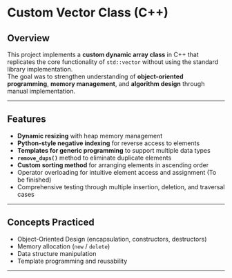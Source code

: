 # Custom Vector Class (C++)

## Overview
This project implements a **custom dynamic array class** in C++ that replicates the core functionality of `std::vector` without using the standard library implementation.  
The goal was to strengthen understanding of **object-oriented programming**, **memory management**, and **algorithm design** through manual implementation.

---

## Features
- **Dynamic resizing** with heap memory management  
- **Python-style negative indexing** for reverse access to elements  
- **Templates for generic programming** to support multiple data types  
- **`remove_dups()`** method to eliminate duplicate elements  
- **Custom sorting method** for arranging elements in ascending order  
- Operator overloading for intuitive element access and assignment (To be finished)
- Comprehensive testing through multiple insertion, deletion, and traversal cases

---

## Concepts Practiced
- Object-Oriented Design (encapsulation, constructors, destructors)
- Memory allocation (`new` / `delete`)
- Data structure manipulation
- Template programming and reusability

---
